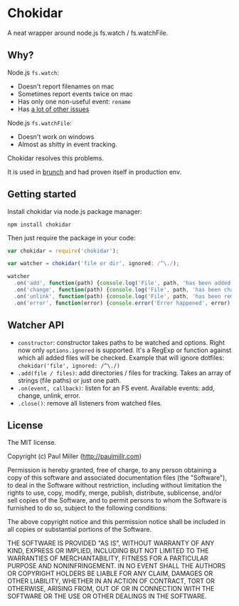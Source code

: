 # Chokidar
A neat wrapper around node.js fs.watch / fs.watchFile.

## Why?
Node.js `fs.watch`:

* Doesn't report filenames on mac
* Sometimes report events twice on mac
* Has only one non-useful event: `rename`
* Has [a lot of other issues](https://github.com/joyent/node/issues/search?utf8=✓&q=fs.watch)

Node.js `fs.watchFile`:

* Doesn't work on windows
* Almost as shitty in event tracking.

Chokidar resolves this problems.

It is used in [brunch](http://brunch.io) and had proven itself in production env.

## Getting started
Install chokidar via node.js package manager:

    npm install chokidar


Then just require the package in your code:

```javascript
var chokidar = require('chokidar');

var watcher = chokidar('file or dir', ignored: /^\./);

watcher
  .on('add', function(path) {console.log('File', path, 'has been added');})
  .on('change', function(path) {console.log('File', path, 'has been changed');})
  .on('unlink', function(path) {console.log('File', path, 'has been removed');})
  .on('error', function(error) {console.error('Error happened', error);})
```

## Watcher API
* `constructor`: constructor takes paths to be watched and options.
Right now only `options.ignored` is supported. It's a RegExp or function against
which all added files will be checked. Example that will ignore dotfiles:
`chokidar('file', ignored: /^\./)`
* `.add(file / files)`: add directories / files for tracking.
Takes an array of strings (file paths) or just one path.
* `.on(event, callback)`: listen for an FS event.
Available events: add, change, unlink, error.
* `.close()`: remove all listeners from watched files.

## License
The MIT license.

Copyright (c) Paul Miller (http://paulmillr.com)

Permission is hereby granted, free of charge, to any person obtaining a copy of
this software and associated documentation files (the "Software"), to deal in
the Software without restriction, including without limitation the rights to
use, copy, modify, merge, publish, distribute, sublicense, and/or sell copies
of the Software, and to permit persons to whom the Software is furnished to do
so, subject to the following conditions:

The above copyright notice and this permission notice shall be included in all
copies or substantial portions of the Software.

THE SOFTWARE IS PROVIDED "AS IS", WITHOUT WARRANTY OF ANY KIND, EXPRESS OR
IMPLIED, INCLUDING BUT NOT LIMITED TO THE WARRANTIES OF MERCHANTABILITY,
FITNESS FOR A PARTICULAR PURPOSE AND NONINFRINGEMENT. IN NO EVENT SHALL THE
AUTHORS OR COPYRIGHT HOLDERS BE LIABLE FOR ANY CLAIM, DAMAGES OR OTHER
LIABILITY, WHETHER IN AN ACTION OF CONTRACT, TORT OR OTHERWISE, ARISING FROM,
OUT OF OR IN CONNECTION WITH THE SOFTWARE OR THE USE OR OTHER DEALINGS IN THE
SOFTWARE.
